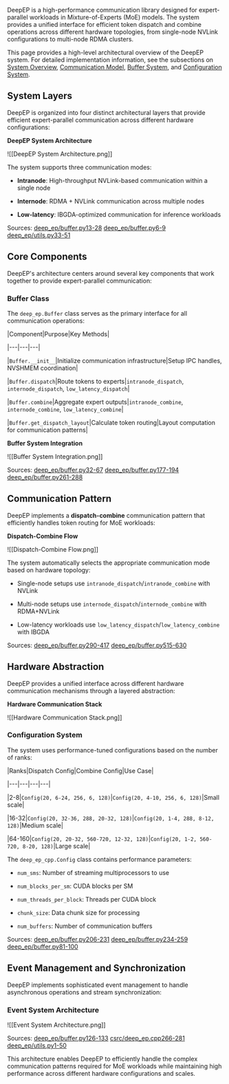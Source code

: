 DeepEP is a high-performance communication library designed for expert-parallel workloads in Mixture-of-Experts (MoE) models. The system provides a unified interface for efficient token dispatch and combine operations across different hardware topologies, from single-node NVLink configurations to multi-node RDMA clusters.

  

This page provides a high-level architectural overview of the DeepEP system. For detailed implementation information, see the subsections on [System Overview]([https://deepwiki.com/deepseek-ai/DeepEP/3.1-system-overview](https://deepwiki.com/deepseek-ai/DeepEP/3.1-system-overview)), [Communication Model]([https://deepwiki.com/deepseek-ai/DeepEP/3.2-communication-model](https://deepwiki.com/deepseek-ai/DeepEP/3.2-communication-model)), [Buffer System]([https://deepwiki.com/deepseek-ai/DeepEP/3.3-buffer-system](https://deepwiki.com/deepseek-ai/DeepEP/3.3-buffer-system)), and [Configuration System]([https://deepwiki.com/deepseek-ai/DeepEP/3.4-configuration-system](https://deepwiki.com/deepseek-ai/DeepEP/3.4-configuration-system)).

  

## System Layers

  

DeepEP is organized into four distinct architectural layers that provide efficient expert-parallel communication across different hardware configurations:

  

**DeepEP System Architecture**

![[DeepEP System Architecture.png]]

The system supports three communication modes:

  

- **Intranode**: High-throughput NVLink-based communication within a single node

- **Internode**: RDMA + NVLink communication across multiple nodes

- **Low-latency**: IBGDA-optimized communication for inference workloads

  

Sources: [deep_ep/buffer.py13-28]([https://github.com/deepseek-ai/DeepEP/blob/4b67064d/deep_ep/buffer.py#L13-L28](https://github.com/deepseek-ai/DeepEP/blob/4b67064d/deep_ep/buffer.py#L13-L28)) [deep_ep/buffer.py6-9]([https://github.com/deepseek-ai/DeepEP/blob/4b67064d/deep_ep/buffer.py#L6-L9](https://github.com/deepseek-ai/DeepEP/blob/4b67064d/deep_ep/buffer.py#L6-L9)) [deep_ep/utils.py33-51]([https://github.com/deepseek-ai/DeepEP/blob/4b67064d/deep_ep/utils.py#L33-L51](https://github.com/deepseek-ai/DeepEP/blob/4b67064d/deep_ep/utils.py#L33-L51))

  

## Core Components

  

DeepEP's architecture centers around several key components that work together to provide expert-parallel communication:

  

### Buffer Class

  

The `deep_ep.Buffer` class serves as the primary interface for all communication operations:

  

|Component|Purpose|Key Methods|

|---|---|---|

|`Buffer.__init__`|Initialize communication infrastructure|Setup IPC handles, NVSHMEM coordination|

|`Buffer.dispatch`|Route tokens to experts|`intranode_dispatch`, `internode_dispatch`, `low_latency_dispatch`|

|`Buffer.combine`|Aggregate expert outputs|`intranode_combine`, `internode_combine`, `low_latency_combine`|

|`Buffer.get_dispatch_layout`|Calculate token routing|Layout computation for communication patterns|

  

**Buffer System Integration**

![[Buffer System Integration.png]]

Sources: [deep_ep/buffer.py32-67]([https://github.com/deepseek-ai/DeepEP/blob/4b67064d/deep_ep/buffer.py#L32-L67](https://github.com/deepseek-ai/DeepEP/blob/4b67064d/deep_ep/buffer.py#L32-L67)) [deep_ep/buffer.py177-194]([https://github.com/deepseek-ai/DeepEP/blob/4b67064d/deep_ep/buffer.py#L177-L194](https://github.com/deepseek-ai/DeepEP/blob/4b67064d/deep_ep/buffer.py#L177-L194)) [deep_ep/buffer.py261-288]([https://github.com/deepseek-ai/DeepEP/blob/4b67064d/deep_ep/buffer.py#L261-L288](https://github.com/deepseek-ai/DeepEP/blob/4b67064d/deep_ep/buffer.py#L261-L288))

  

## Communication Pattern

  

DeepEP implements a **dispatch-combine** communication pattern that efficiently handles token routing for MoE workloads:

  

**Dispatch-Combine Flow**

![[Dispatch-Combine Flow.png]]

The system automatically selects the appropriate communication mode based on hardware topology:

  

- Single-node setups use `intranode_dispatch`/`intranode_combine` with NVLink

- Multi-node setups use `internode_dispatch`/`internode_combine` with RDMA+NVLink

- Low-latency workloads use `low_latency_dispatch`/`low_latency_combine` with IBGDA

  

Sources: [deep_ep/buffer.py290-417]([https://github.com/deepseek-ai/DeepEP/blob/4b67064d/deep_ep/buffer.py#L290-L417](https://github.com/deepseek-ai/DeepEP/blob/4b67064d/deep_ep/buffer.py#L290-L417)) [deep_ep/buffer.py515-630]([https://github.com/deepseek-ai/DeepEP/blob/4b67064d/deep_ep/buffer.py#L515-L630](https://github.com/deepseek-ai/DeepEP/blob/4b67064d/deep_ep/buffer.py#L515-L630))

  

## Hardware Abstraction

  

DeepEP provides a unified interface across different hardware communication mechanisms through a layered abstraction:

  

**Hardware Communication Stack**

![[Hardware Communication Stack.png]]

  

### Configuration System

  

The system uses performance-tuned configurations based on the number of ranks:

  

|Ranks|Dispatch Config|Combine Config|Use Case|

|---|---|---|---|

|2-8|`Config(20, 6-24, 256, 6, 128)`|`Config(20, 4-10, 256, 6, 128)`|Small scale|

|16-32|`Config(20, 32-36, 288, 20-32, 128)`|`Config(20, 1-4, 288, 8-12, 128)`|Medium scale|

|64-160|`Config(20, 20-32, 560-720, 12-32, 128)`|`Config(20, 1-2, 560-720, 8-20, 128)`|Large scale|

  

The `deep_ep_cpp.Config` class contains performance parameters:

  

- `num_sms`: Number of streaming multiprocessors to use

- `num_blocks_per_sm`: CUDA blocks per SM

- `num_threads_per_block`: Threads per CUDA block

- `chunk_size`: Data chunk size for processing

- `num_buffers`: Number of communication buffers

  

Sources: [deep_ep/buffer.py206-231]([https://github.com/deepseek-ai/DeepEP/blob/4b67064d/deep_ep/buffer.py#L206-L231](https://github.com/deepseek-ai/DeepEP/blob/4b67064d/deep_ep/buffer.py#L206-L231)) [deep_ep/buffer.py234-259]([https://github.com/deepseek-ai/DeepEP/blob/4b67064d/deep_ep/buffer.py#L234-L259](https://github.com/deepseek-ai/DeepEP/blob/4b67064d/deep_ep/buffer.py#L234-L259)) [deep_ep/buffer.py81-100]([https://github.com/deepseek-ai/DeepEP/blob/4b67064d/deep_ep/buffer.py#L81-L100](https://github.com/deepseek-ai/DeepEP/blob/4b67064d/deep_ep/buffer.py#L81-L100))

  

## Event Management and Synchronization

  

DeepEP implements sophisticated event management to handle asynchronous operations and stream synchronization:

  

### Event System Architecture

  

![[Event System Architecture.png]]

  

Sources: [deep_ep/buffer.py126-133]([https://github.com/deepseek-ai/DeepEP/blob/4b67064d/deep_ep/buffer.py#L126-L133](https://github.com/deepseek-ai/DeepEP/blob/4b67064d/deep_ep/buffer.py#L126-L133)) [csrc/deep_ep.cpp266-281]([https://github.com/deepseek-ai/DeepEP/blob/4b67064d/csrc/deep_ep.cpp#L266-L281](https://github.com/deepseek-ai/DeepEP/blob/4b67064d/csrc/deep_ep.cpp#L266-L281)) [deep_ep/utils.py1-50]([https://github.com/deepseek-ai/DeepEP/blob/4b67064d/deep_ep/utils.py#L1-L50](https://github.com/deepseek-ai/DeepEP/blob/4b67064d/deep_ep/utils.py#L1-L50))

  

This architecture enables DeepEP to efficiently handle the complex communication patterns required for MoE workloads while maintaining high performance across different hardware configurations and scales.